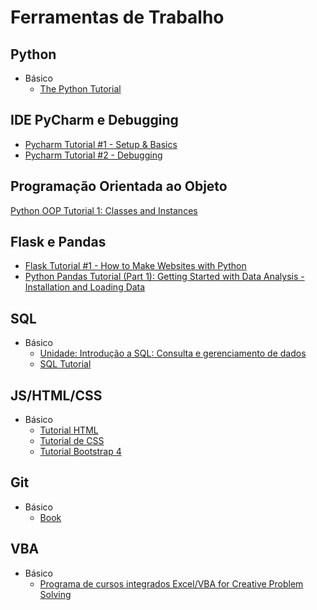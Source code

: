 # Ferramentas de Trabalho

## Python

- Básico
  - [The Python Tutorial](https://docs.python.org/3/tutorial/index.html)

## IDE PyCharm e Debugging

- [Pycharm Tutorial #1 - Setup & Basics](https://www.youtube.com/watch?v=56bPIGf4us0)
- [Pycharm Tutorial #2 - Debugging](https://www.youtube.com/watch?v=sRGpvbhOhQs)

## Programação Orientada ao Objeto

[Python OOP Tutorial 1: Classes and Instances](https://www.youtube.com/watch?v=ZDa-Z5JzLYM&list=PL-osiE80TeTsqhIuOqKhwlXsIBIdSeYtc)

## Flask e Pandas

- [Flask Tutorial #1 - How to Make Websites with Python](https://www.youtube.com/watch?v=mqhxxeeTbu0&list=PLzMcBGfZo4-n4vJJybUVV3Un_NFS5EOgX)
- [Python Pandas Tutorial (Part 1): Getting Started with Data Analysis - Installation and Loading Data](https://www.youtube.com/watch?v=ZyhVh-qRZPA&list=PL-osiE80TeTsWmV9i9c58mdDCSskIFdDS)

## SQL

- Básico
  - [Unidade: Introdução a SQL: Consulta e gerenciamento de dados](https://pt.khanacademy.org/computing/computer-programming/sql)
  - [SQL Tutorial](https://www.w3schools.com/sql/)

## JS/HTML/CSS

- Básico
  - [Tutorial HTML](https://www.w3schools.com/html/)
  - [Tutorial de CSS](https://www.w3schools.com/css/default.asp)
  - [Tutorial Bootstrap 4](https://www.w3schools.com/bootstrap4/default.asp)

## Git

- Básico
  - [Book](https://git-scm.com/book/en/v2)

## VBA

- Básico
  - [Programa de cursos integrados Excel/VBA for Creative Problem Solving](https://pt.coursera.org/specializations/excel-vba-creative-problem-solving)
